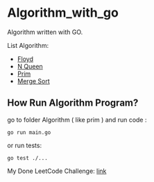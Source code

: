 # Algorithm_with_go

Algorithm written with GO.

List Algorithm:

- [Floyd](./Floyd/main.go)
- [N Queen](./N_Queen/main.go)
- [Prim](./Prim/main.go)
- [Merge Sort](./Merge_Sort/README.md)

## How Run Algorithm Program?

go to folder Algorithm ( like prim ) and run code :

```golang
go run main.go
```

or run tests:

```golang
go test ./...
```

My Done LeetCode Challenge: [link](./LeetCode/README.md)
